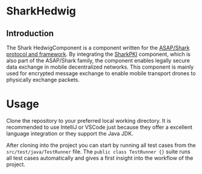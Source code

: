 # SharkHedwig

## Introduction
The Shark HedwigComponent is a component written for the [ASAP/Shark protocol and framework](https://github.com/SharedKnowledge/ASAPJava). 
By integrating the [SharkPKI](https://github.com/SharedKnowledge/SharkPKI.git) component, which is also part of the ASAP/Shark 
family, the component enables legally secure data exchange in mobile decentralized networks. This component is mainly 
used for encrypted message exchange to enable mobile transport drones to physically exchange packets.

# Usage
Clone the repository to your preferred local working directory. It is recommended to use IntelliJ or VSCode just because 
they offer a excellent language integration or they support the Java JDK.

After cloning into the project you can start by running all test cases from the ```src/test/java/TestRunner``` file.
The ```public class TestRunner {}``` suite runs all test cases automatically and gives a first insight into the workflow 
of the project.
